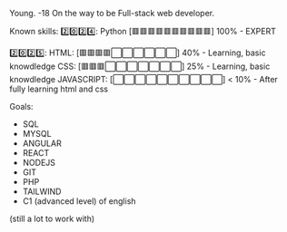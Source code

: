 Young. -18
On the way to be Full-stack web developer.

Known skills:
2️⃣0️⃣2️⃣4️⃣: 
  Python [🟥🟥🟥🟥🟥🟥🟥🟥🟥🟥] 100% - EXPERT

2️⃣0️⃣2️⃣5️⃣:
  HTML: [🟥🟥🟥🟥⬜⬜⬜⬜⬜⬜] 40% - Learning, basic knowdledge
  CSS: [🟥🟥🟥⬜⬜⬜⬜⬜⬜⬜] 25% - Learning, basic knowdledge
  JAVASCRIPT: [⬜⬜⬜⬜⬜⬜⬜⬜⬜⬜] < 10% - After fully learning html and css

Goals:
-  SQL
-  MYSQL
-  ANGULAR
-  REACT
-  NODEJS
-  GIT
-  PHP
-  TAILWIND
-  C1 (advanced level) of english

(still a lot to work with)
